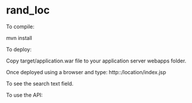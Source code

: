 rand_loc
========

To compile:

mvn install

To deploy:

Copy target/application.war file to your application server webapps folder. 


Once deployed using a browser and type: http:<IP>:<port>/location/index.jsp

To see the search text field. 

To use the API:

